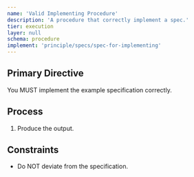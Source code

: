 ```yaml
---
name: 'Valid Implementing Procedure'
description: 'A procedure that correctly implement a spec.'
tier: execution
layer: null
schema: procedure
implement: 'principle/specs/spec-for-implementing'
---
```


## Primary Directive

You MUST implement the example specification correctly.

## Process

1. Produce the output.

## Constraints

- Do NOT deviate from the specification.

